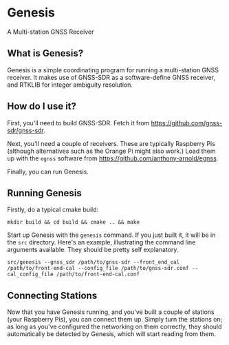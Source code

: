 # Genesis
A Multi-station GNSS Receiver

## What is Genesis?

Genesis is a simple coordinating program for running a multi-station GNSS receiver. It makes use of GNSS-SDR as a software-define GNSS receiver, and RTKLIB for integer ambiguity resolution.

## How do I use it?

First, you'll need to build GNSS-SDR. Fetch it from https://github.com/gnss-sdr/gnss-sdr.

Next, you'll need a couple of receivers. These are typically Raspberry Pis (although alternatives such as the Orange Pi might also work.) Load them up with the `egnss` software from https://github.com/anthony-arnold/egnss.

Finally, you can run Genesis.

## Running Genesis

Firstly, do a typical cmake build:

    mkdir build && cd build && cmake .. && make

Start up Genesis with the `genesis` command. If you just built it, it will be in the `src` directory. Here's an example, illustrating the command line arguments available. They should be pretty self explanatory.

    src/genesis --gnss_sdr /path/to/gnss-sdr --front_end_cal /path/to/front-end-cal --config_file /path/to/gnss-sdr.conf --cal_config_file /path/to/front-end-cal.conf
    
## Connecting Stations

Now that you have Genesis running, and you've built a couple of stations (your Raspberry Pis), you can connect them up. Simply turn the stations on; as long as you've configured the networking on them correctly, they should automatically be detected by Genesis, which will start reading from them.

